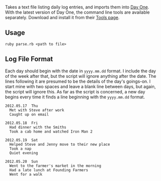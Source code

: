 Takes a text file listing daily log entries, and imports them into [Day One](http://dayoneapp.com/). With the latest version of Day One, the command line tools are available separately. Download and install it from their [Tools page](http://dayoneapp.com/tools/).

Usage
-----
    ruby parse.rb <path to file>

Log File Format
---------------
Each day should begin with the date in `yyyy.mm.dd` format. I include the day of the week after that, but the script will ignore anything after the date. The lines following it are presumed to be the details of the day's goings-on. I start mine with two spaces and leave a blank line between days, but again, the script will ignore this. As far as the script is concerned, a new day begins every time it finds a line beginning with the `yyyy.mm.dd` format.

    2012.05.17  Thu
      Met with Steve after work
      Caught up on email

    2012.05.18  Fri
      Had dinner with the Smiths
      Took a cab home and watched Iron Man 2

    2012.05.19  Sat
      Helped Steve and Jenny move to their new place
      Took a nap
      Quiet evening

    2012.05.20  Sun
      Went to the farmer's market in the morning
      Had a late lunch at Founding Farmers
      Went for a walk

